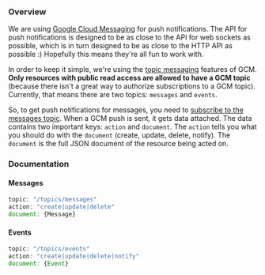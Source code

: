 ### Overview

We are using [Google Cloud Messaging](https://developers.google.com/cloud-messaging/) for push notifications. The API for push notifications is designed to be as close to the API for web sockets as possible, which is in turn designed to be as close to the HTTP API as possible :) Hopefully this means they're all fun to work with.

In order to keep it simple, we're using the [topic messaging](https://developers.google.com/cloud-messaging/topic-messaging) features of GCM. **Only resources with public read access are allowed to have a GCM topic** (because there isn't a great way to authorize subscriptions to a GCM topic). Currently, that means there are two topics: `messages` and `events`.

So, to get push notifications for messages, you need to [subscribe to the messages topic](https://developers.google.com/cloud-messaging/topic-messaging#subscribe-to-a-topic). When a GCM push is sent, it gets data attached. The data contains two important keys: `action` and `document`. The `action` tells you what you should do with the `document` (create, update, delete, notify). The `document` is the full JSON document of the resource being acted on.

### Documentation

#### Messages
```javascript
topic: "/topics/messages"
action: "create|update|delete"
document: {Message}
```

#### Events
```javascript
topic: "/topics/events"
action: "create|update|delete|notify"
document: {Event}
```